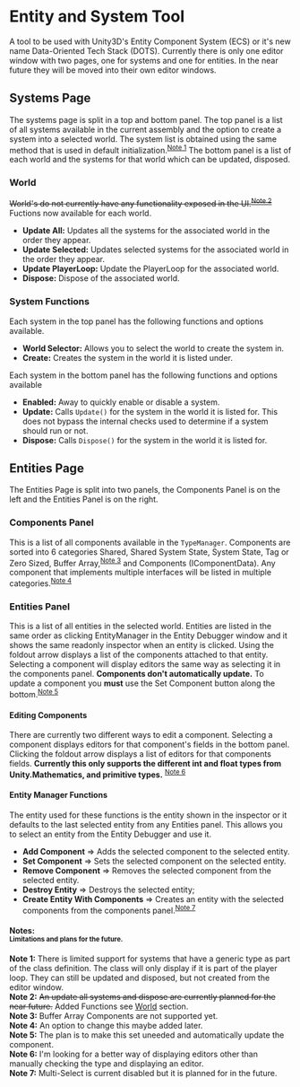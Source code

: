 # Entity and System Tool
A tool to be used with Unity3D's Entity Component System (ECS) or it's
new name Data-Oriented Tech Stack (DOTS). Currently there is only one
editor window with two pages, one for systems and one for entities. In
the near future they will be moved into their own editor windows.

## Systems Page
The systems page is split in a top and bottom panel. The top panel is a list of all systems available in the current assembly and the option to create a system into a selected world. The system list is obtained using the same method that is used in default initialization.<sup>[Note 1](#n1)</sup> The bottom panel is a list of each world and the systems for that world which can be updated, disposed.

### World
~~World's do not currently have any functionality exposed in the UI.<sup>[Note 2](#n2)</sup>~~  
Fuctions now available for each world.
* **Update All:** Updates all the systems for the associated world in the order they appear.
* **Update Selected:** Updates selected systems for the associated world in the order they appear.
* **Update PlayerLoop:** Update the PlayerLoop for the associated world.
* **Dispose:** Dispose of the associated world.
### System Functions
Each system in the top panel has the following functions and options available.
* **World Selector:** Allows you to select the world to create the system in.
* **Create:** Creates the system in the world it is listed under.

Each system in the bottom panel has the following functions and options available
* **Enabled:** Away to quickly enable or disable a system.
* **Update:** Calls `Update()` for the system in the world it is listed for. This does not bypass the internal checks used to determine if a system should run or not.
* **Dispose:** Calls `Dispose()` for the system in the world it is listed for.

## Entities Page
The Entities Page is split into two panels, the Components Panel is on the left and the Entities Panel is on the right.

### Components Panel
This is a list of all components available in the `TypeManager`. Components are sorted into 6 categories Shared, Shared System State, System State, Tag or Zero Sized, Buffer Array,<sup>[Note 3](#n3)</sup> and Components (IComponentData). Any component that implements multiple interfaces will be listed in multiple categories.<sup>[Note 4](#n4)</sup>

### Entities Panel
This is a list of all entities in the selected world. Entities are listed in the same order as clicking EntityManager in the Entity Debugger window and it shows the same readonly inspector when an entity is clicked. Using the foldout arrow displays a list of the components attached to that entity. Selecting a component will display editors the same way as selecting it in the components panel. **Components don't automatically update.** To update a component you **must** use the Set Component button along the bottom.<sup>[Note 5](#n5)</sup>

#### Editing Components
There are currently two different ways to edit a component. Selecting a component displays editors for that component's fields in the bottom panel. Clicking the foldout arrow displays a list of editors for that components fields. **Currently this only supports the different int and float types from Unity.Mathematics, and primitive types.** <sup>[Note 6](#n6)</sup>

#### Entity Manager Functions
The entity used for these functions is the entity shown in the inspector or it defaults to the last selected entity from any Entities panel. This allows you to select an entity from the Entity Debugger and use it.
- **Add Component** => Adds the selected component to the selected entity.
- **Set Component** => Sets the selected component on the selected entity.
- **Remove Component** => Removes the selected component from the selected entity.
- **Destroy Entity** => Destroys the selected entity;
- **Create Entity With Components** => Creates an entity with the selected components from the components panel.<sup>[Note 7](#n7)</sup>

#### **Notes:**<br><sup>Limitations and plans for the future.</sup>
<a name="n1"><b>Note 1:</b></a> There is limited support for systems that have a generic type as part of the class definition. The class will only display if it is part of the player loop. They can still be updated and disposed, but not created from the editor window.<br/>
<a name="n2"><b>Note 2:</b></a> ~~An update all systems and dispose are currently planned for the near future.~~ Added Functions see [World](#World) section.<br/>
<a name="n3"><b>Note 3:</b></a> Buffer Array Components are not supported yet.<br/>
<a name="n4"><b>Note 4:</b></a> An option to change this maybe added later.<br/>
<a name="n5"><b>Note 5:</b></a> The plan is to make this set uneeded and automatically update the component.<br/>
<a name="n6"><b>Note 6:</b></a> I'm looking for a better way of displaying editors other than manually checking the type and displaying an editor.<br/>
<a name="n7"><b>Note 7:</b></a> Multi-Select is current disabled but it is planned for in the future.<br/>